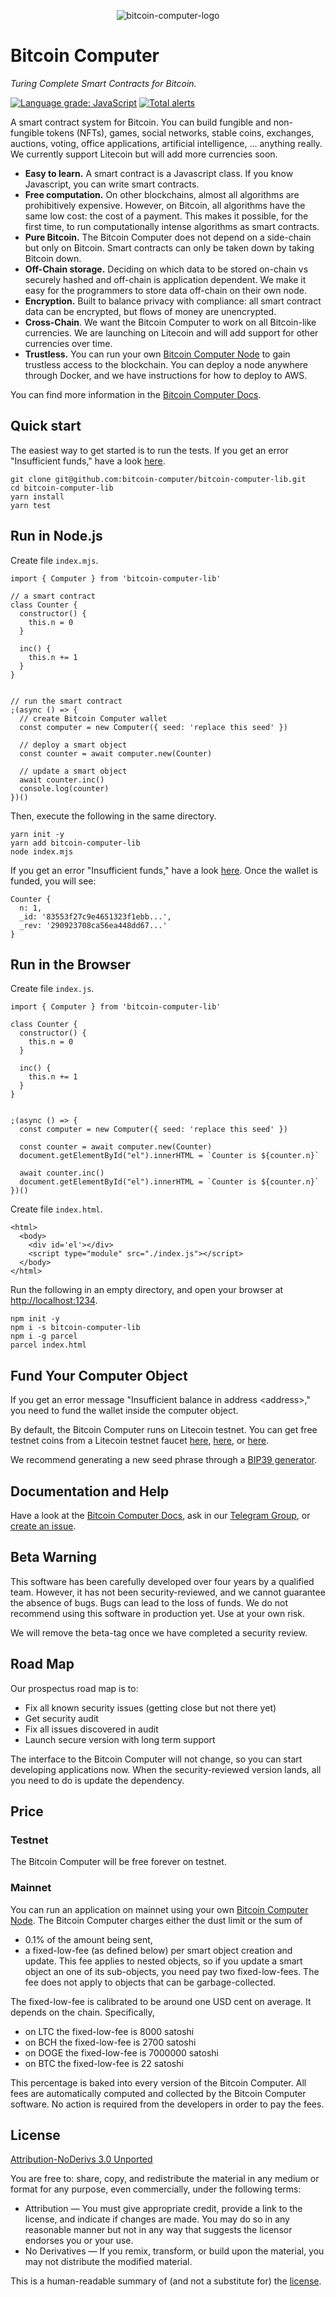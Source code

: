<p align="center">
  <img src="https://i.ibb.co/rMnRhvQ/logo-black-white-transparent-small.png" alt="bitcoin-computer-logo" border="0"/>
</p>

# Bitcoin Computer

*Turing Complete Smart Contracts for Bitcoin.*

[![Language grade: JavaScript](https://img.shields.io/lgtm/grade/javascript/g/bitcoin-computer/bitcoin-computer-lib.svg?logo=lgtm&logoWidth=18)](https://lgtm.com/projects/g/bitcoin-computer/bitcoin-computer-lib/context:javascript) [![Total alerts](https://img.shields.io/lgtm/alerts/g/bitcoin-computer/bitcoin-computer-lib.svg?logo=lgtm&logoWidth=18)](https://lgtm.com/projects/g/bitcoin-computer/bitcoin-computer-lib/alerts/)

A smart contract system for Bitcoin. You can build fungible and non-fungible tokens (NFTs), games, social networks, stable coins, exchanges, auctions, voting, office applications, artificial intelligence, ... anything really. We currently support Litecoin but will add more currencies soon.

* **Easy to learn.** A smart contract is a Javascript class. If you know Javascript, you can write smart contracts.
* **Free computation.** On other blockchains, almost all algorithms are prohibitively expensive. However, on Bitcoin, all algorithms have the same low cost: the cost of a payment. This makes it possible, for the first time, to run computationally intense algorithms as smart contracts.
* **Pure Bitcoin.** The Bitcoin Computer does not depend on a side-chain but only on Bitcoin. Smart contracts can only be taken down by taking Bitcoin down.
* **Off-Chain storage.** Deciding on which data to be stored on-chain vs securely hashed and off-chain is application dependent. We make it easy for the programmers to store data off-chain on their own node.
* **Encryption.** Built to balance privacy with compliance: all smart contract data can be encrypted, but flows of money are unencrypted.
* **Cross-Chain**. We want the Bitcoin Computer to work on all Bitcoin-like currencies. We are launching on Litecoin and will add support for other currencies over time.
* **Trustless.** You can run your own [Bitcoin Computer Node](https://www.npmjs.com/package/bitcoin-computer-node) to gain trustless access to the blockchain. You can deploy a node anywhere through Docker, and we have instructions for how to deploy to AWS.

You can find more information in the [Bitcoin Computer Docs](https://docs.bitcoincomputer.io/).

## Quick start

The easiest way to get started is to run the tests. If you get an error "Insufficient funds," have a look [here](#fund-your-computer-object).

````
git clone git@github.com:bitcoin-computer/bitcoin-computer-lib.git
cd bitcoin-computer-lib
yarn install
yarn test
````

## Run in Node.js

Create file ``index.mjs``.

```
import { Computer } from 'bitcoin-computer-lib'

// a smart contract
class Counter {
  constructor() {
    this.n = 0
  }

  inc() {
    this.n += 1
  }
}


// run the smart contract
;(async () => {
  // create Bitcoin Computer wallet
  const computer = new Computer({ seed: 'replace this seed' })

  // deploy a smart object
  const counter = await computer.new(Counter)

  // update a smart object
  await counter.inc()
  console.log(counter)
})()
```

Then, execute the following in the same directory.
````
yarn init -y
yarn add bitcoin-computer-lib
node index.mjs
````


If you get an error "Insufficient funds," have a look [here](#fund-your-computer-object). Once the wallet is funded, you will see:

```
Counter {
  n: 1,
  _id: '83553f27c9e4651323f1ebb...',
  _rev: '290923708ca56ea448dd67...'
}
```

## Run in the Browser

Create file ``index.js``.

```
import { Computer } from 'bitcoin-computer-lib'

class Counter {
  constructor() {
    this.n = 0
  }

  inc() {
    this.n += 1
  }
}


;(async () => {
  const computer = new Computer({ seed: 'replace this seed' })

  const counter = await computer.new(Counter)
  document.getElementById("el").innerHTML = `Counter is ${counter.n}`

  await counter.inc()
  document.getElementById("el").innerHTML = `Counter is ${counter.n}`
})()
```

Create file ``index.html``.

```
<html>
  <body>
    <div id='el'></div>
    <script type="module" src="./index.js"></script>
  </body>
</html>
```

Run the following in an empty directory, and open your browser at [http://localhost:1234](http://localhost:1234).

```
npm init -y
npm i -s bitcoin-computer-lib
npm i -g parcel
parcel index.html
```

## Fund Your Computer Object

If you get an error message "Insufficient balance in address \<address\>," you need to fund the wallet inside the computer object.

By default, the Bitcoin Computer runs on Litecoin testnet. You can get free testnet coins from a Litecoin testnet faucet [here](https://kuttler.eu/en/bitcoin/ltc/faucet/), [here](https://testnet-faucet.com/ltc-testnet/), or
[here](https://testnet.help/en/ltcfaucet/testnet).


We recommend generating a new seed phrase through a [BIP39 generator](https://iancoleman.io/bip39/).


## Documentation and Help

Have a look at the [Bitcoin Computer Docs](https://bitcoin-computer.gitbook.io/docs/), ask in our [Telegram Group](https://t.me/joinchat/FMrjOUWRuUkNuIt7zJL8tg), or [create an issue](https://github.com/bitcoin-computer/computer/issues).

## Beta Warning

This software has been carefully developed over four years by a qualified team. However, it has not been security-reviewed, and we cannot guarantee the absence of bugs. Bugs can lead to the loss of funds. We do not recommend using this software in production yet. Use at your own risk.

We will remove the beta-tag once we have completed a security review.

## Road Map

Our prospectus road map is to:

* Fix all known security issues (getting close but not there yet)
* Get security audit
* Fix all issues discovered in audit
* Launch secure version with long term support

The interface to the Bitcoin Computer will not change, so you can start developing applications now. When the security-reviewed version lands, all you need to do is update the dependency.

## Price

### Testnet

The Bitcoin Computer will be free forever on testnet.

### Mainnet

You can run an application on mainnet using your own [Bitcoin Computer Node](https://www.npmjs.com/package/bitcoin-computer-node). The Bitcoin Computer charges either the dust limit or the sum of
* 0.1% of the amount being sent,
* a fixed-low-fee (as defined below) per smart object creation and update. This fee applies to nested objects, so if you update a smart object an one of its sub-objects, you need pay two fixed-low-fees. The fee does not apply to objects that can be garbage-collected.

The fixed-low-fee is calibrated to be around one USD cent on average. It depends on the chain. Specifically,
* on LTC the fixed-low-fee is 8000 satoshi
* on BCH the fixed-low-fee is 2700 satoshi
* on DOGE the fixed-low-fee is 7000000 satoshi
* on BTC the fixed-low-fee is 22 satoshi

This percentage is baked into every version of the Bitcoin Computer. All fees are automatically computed and collected by the Bitcoin Computer software. No action is required from the developers in order to pay the fees.

## License

[Attribution-NoDerivs 3.0 Unported](https://creativecommons.org/licenses/by-nd/3.0/)

You are free to: share, copy, and redistribute the material in any medium or format for any purpose, even commercially, under the following terms:

* Attribution — You must give appropriate credit, provide a link to the license, and indicate if changes are made. You may do so in any reasonable manner but not in any way that suggests the licensor endorses you or your use.
* No Derivatives — If you remix, transform, or build upon the material, you may not distribute the modified material.

This is a human-readable summary of (and not a substitute for) the [license](https://creativecommons.org/licenses/by-nd/3.0/legalcode).
